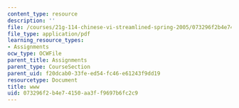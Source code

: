```yaml
---
content_type: resource
description: ''
file: /courses/21g-114-chinese-vi-streamlined-spring-2005/073296f2b4e74150aa3ff9697b6fc2c9_MIT21G_114S05_4_14f.pdf
file_type: application/pdf
learning_resource_types:
- Assignments
ocw_type: OCWFile
parent_title: Assignments
parent_type: CourseSection
parent_uid: f20dcab0-33fe-ed54-fc46-e61243f9dd19
resourcetype: Document
title: www
uid: 073296f2-b4e7-4150-aa3f-f9697b6fc2c9
---
```

